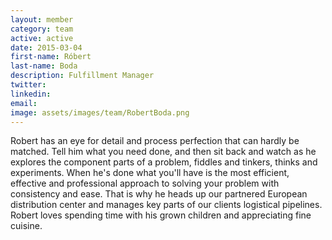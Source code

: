 ```yaml
---
layout: member
category: team
active: active
date: 2015-03-04
first-name: Róbert
last-name: Boda
description: Fulfillment Manager
twitter:
linkedin:
email:
image: assets/images/team/RobertBoda.png
---
```

Robert has an eye for detail and process perfection that can hardly be matched. Tell him what you need done, and then sit back and watch as he explores the component parts of a problem, fiddles and tinkers, thinks and experiments. When he's done what you'll have is the most efficient, effective and professional approach to solving your problem with consistency and ease. That is why he heads up our partnered European distribution center and manages key parts of our clients logistical pipelines. Robert loves spending time with his grown children and appreciating fine cuisine.

